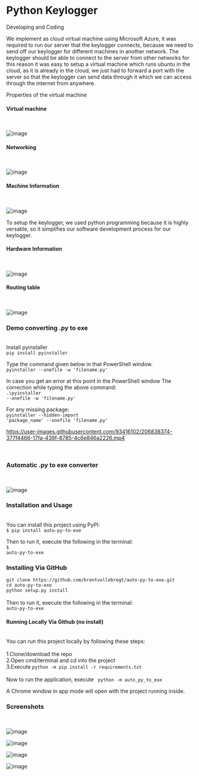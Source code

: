# Python Keylogger 


Developing and Coding

We implement as cloud virtual machine using Microsoft Azure, it was required to run our server that the keylogger connects, because we need to send off our keylogger for different machines in another network. The keylogger should be able to connect to the server from other networks for this reason it was easy to setup a virtual machine which runs ubuntu in the cloud, as it is already in the cloud, we just had to forward a port with the server so that the keylogger can send data through it which we can access through the internet from anywhere.

Properties of the virtual machine

<h4>Virtual machine</h4>
<br>

![image](https://user-images.githubusercontent.com/78855253/206836508-dfd99182-c2da-4d12-871c-09686beeabef.png)

 
<h4>Networking</h4>
<br>

![image](https://user-images.githubusercontent.com/78855253/206836509-0730870e-0eee-4d59-b81e-97be62e55e08.png)

 
<h4>Machine Information</h4>
<br>

![image](https://user-images.githubusercontent.com/78855253/206836518-b9a43e19-2207-43d3-9b9d-874a228948aa.png) 


To setup the keylogger, we used python programming because it is highly versatile, so it simplifies our software development process for our keylogger.

<h4>Hardware Information</h4>
<br>

![image](https://user-images.githubusercontent.com/78855253/206836520-0278ebff-c079-4936-bd22-0ea35fb376b9.png)
 

<h4>Routing table</h4>
<br>

![image](https://user-images.githubusercontent.com/78855253/206836526-fe4464ad-be2e-4889-87ea-b9967769758b.png)
 
 
<h3>Demo converting .py to exe</h3>
<br>
Install pyinstaller<br>
<code>pip install pyinstaller</code>

Type the command given below in that PowerShell window.<br>
<code>pyinstaller --onefile -w 'filename.py'</code>

In case you get an error at this point in the PowerShell window
The correction while typing the above command:<br>
<code>.\pyinstaller --onefile -w 'filename.py'</code>

For any missing package:<br>
<code>pyinstaller --hidden-import 'package_name' --onefile 'filename.py'</code>


https://user-images.githubusercontent.com/93416102/206838374-377f4466-17fa-439f-8785-4c6e846a2226.mp4

<br>

<h3>Automatic .py to exe converter</h3>
<br>

![image](https://user-images.githubusercontent.com/93416102/206848798-e6b98323-49b6-46b7-9c09-0b8cbd7331e0.png)



<h3>Installation and Usage</h3>
<br>
You can install this project using PyPI:<br>
<code>$ pip install auto-py-to-exe</code><br>

Then to run it, execute the following in the terminal:<br>
<code>$ auto-py-to-exe</code><br>

<h3>Installing Via GitHub</h3>
<code>git clone https://github.com/brentvollebregt/auto-py-to-exe.git</code><br>
<code>cd auto-py-to-exe</code><br>
<code>python setup.py install</code><br>
<br>
Then to run it, execute the following in the terminal:<br>
<code>auto-py-to-exe</code>

<h4>Running Locally Via Github (no install)</h4><br>
You can run this project locally by following these steps:<br>
<br>
1.Clone/download the repo<br>
2.Open cmd/terminal and cd into the project<br>
3.Execute <code>python -m pip install -r requirements.txt</code><br><br>
Now to run the application, execute <code> python -m auto_py_to_exe</code><br>
 
A Chrome window in app mode will open with the project running inside.

<h3>Screenshots</h3>
<br>

![image](https://user-images.githubusercontent.com/93416102/206849043-9b48dd91-9496-484c-8773-a820523bd272.png)

![image](https://user-images.githubusercontent.com/93416102/206849050-058dbe36-34a7-477e-a350-e4b93b259234.png)

![image](https://user-images.githubusercontent.com/93416102/206849056-0de2493b-d840-489f-bd90-c09528a20eb7.png)

![image](https://user-images.githubusercontent.com/93416102/206849058-00a152b5-68de-45e4-8aad-78126e2a4d25.png)




  
